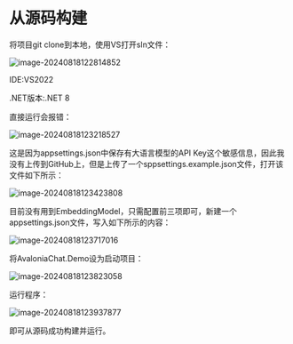# 从源码构建

将项目git clone到本地，使用VS打开sln文件：

![image-20240818122814852](https://mingupupup.oss-cn-wuhan-lr.aliyuncs.com/imgs/image-20240818122814852.png)

IDE:VS2022

.NET版本:.NET 8

直接运行会报错：

![image-20240818123218527](https://mingupupup.oss-cn-wuhan-lr.aliyuncs.com/imgs/image-20240818123218527.png)

这是因为appsettings.json中保存有大语言模型的API Key这个敏感信息，因此我没有上传到GitHub上，但是上传了一个sppsettings.example.json文件，打开该文件如下所示：

![image-20240818123423808](https://mingupupup.oss-cn-wuhan-lr.aliyuncs.com/imgs/image-20240818123423808.png)

目前没有用到EmbeddingModel，只需配置前三项即可，新建一个appsettings.json文件，写入如下所示的内容：

![image-20240818123717016](https://mingupupup.oss-cn-wuhan-lr.aliyuncs.com/imgs/image-20240818123717016.png)

将AvaloniaChat.Demo设为启动项目：

![image-20240818123823058](https://mingupupup.oss-cn-wuhan-lr.aliyuncs.com/imgs/image-20240818123823058.png)

运行程序：

![image-20240818123937877](https://mingupupup.oss-cn-wuhan-lr.aliyuncs.com/imgs/image-20240818123937877.png)

即可从源码成功构建并运行。
